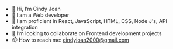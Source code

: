 - 👋 Hi, I’m Cindy Joan
- 👀 I am a Web developer  
- 🌱 I am proficient in React, JavaScript, HTML, CSS, Node J's, API integration 
- 💞️ I’m looking to collaborate on Frontend development projects
- 📫 How to reach me: cindyjoan2000@gmail.com

<!---
Jo1cindi/Jo1cindi is a ✨ special ✨ repository because its `README.md` (this file) appears on your GitHub profile.
You can click the Preview link to take a look at your changes.
--->
